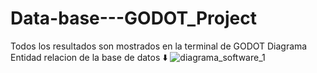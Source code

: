 # Data-base---GODOT_Project
Todos los resultados son mostrados en la terminal de GODOT 
Diagrama Entidad relacion de la base de datos ⬇️
![diagrama_software_1](https://github.com/user-attachments/assets/e1bf53fc-fe4c-4072-859d-bd2cb149f5a6)

